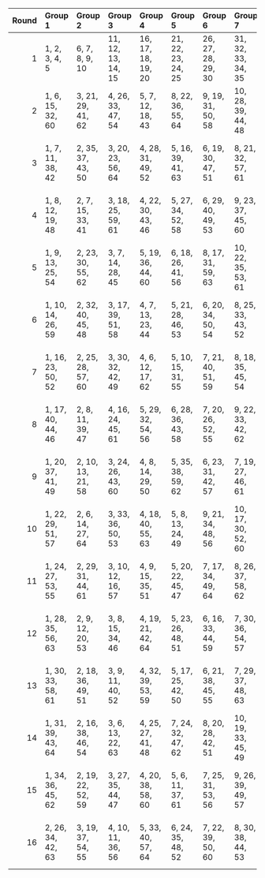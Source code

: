 |   Round | Group 1           | Group 2           | Group 3            | Group 4            | Group 5            | Group 6            | Group 7            | Group 8            | Group 9            | Group 10           | Group 11           | Group 12           | Group 13       |
|--------:|:------------------|:------------------|:-------------------|:-------------------|:-------------------|:-------------------|:-------------------|:-------------------|:-------------------|:-------------------|:-------------------|:-------------------|:---------------|
|       1 | 1, 2, 3, 4, 5     | 6, 7, 8, 9, 10    | 11, 12, 13, 14, 15 | 16, 17, 18, 19, 20 | 21, 22, 23, 24, 25 | 26, 27, 28, 29, 30 | 31, 32, 33, 34, 35 | 36, 37, 38, 39, 40 | 41, 46, 51, 55, 60 | 42, 47, 52, 56, 61 | 43, 48, 53, 57, 62 | 44, 49, 54, 58, 63 | 45, 50, 59, 64 |
|       2 | 1, 6, 15, 32, 60  | 3, 21, 29, 41, 62 | 4, 26, 33, 47, 54  | 5, 7, 12, 18, 43   | 8, 22, 36, 55, 64  | 9, 19, 31, 50, 58  | 10, 28, 39, 44, 48 | 11, 23, 27, 49, 59 | 13, 34, 38, 51, 61 | 14, 16, 37, 42, 53 | 20, 25, 30, 35, 40 | 45, 46, 52, 57, 63 | 2, 17, 24, 56  |
|       3 | 1, 7, 11, 38, 42  | 2, 35, 37, 43, 50 | 3, 20, 23, 56, 64  | 4, 28, 31, 49, 52  | 5, 16, 39, 41, 63  | 6, 19, 30, 47, 51  | 8, 21, 32, 57, 61  | 9, 24, 36, 46, 59  | 10, 27, 40, 54, 62 | 13, 17, 26, 45, 53 | 14, 25, 34, 44, 55 | 15, 18, 22, 48, 58 | 12, 29, 33, 60 |
|       4 | 1, 8, 12, 19, 48  | 2, 7, 15, 33, 41  | 3, 18, 25, 59, 61  | 4, 22, 30, 43, 46  | 5, 27, 34, 52, 58  | 6, 29, 40, 49, 53  | 9, 23, 37, 45, 60  | 11, 24, 28, 54, 64 | 13, 35, 39, 42, 55 | 14, 17, 38, 47, 57 | 16, 21, 26, 31, 36 | 44, 50, 51, 56, 62 | 10, 20, 32, 63 |
|       5 | 1, 9, 13, 25, 54  | 2, 23, 30, 55, 62 | 3, 7, 14, 28, 45   | 5, 19, 36, 44, 60  | 6, 18, 26, 41, 56  | 8, 17, 31, 59, 63  | 10, 22, 35, 53, 61 | 11, 16, 32, 43, 51 | 12, 24, 40, 42, 58 | 15, 29, 38, 52, 64 | 20, 21, 27, 33, 39 | 46, 47, 48, 49, 50 | 4, 34, 37, 57  |
|       6 | 1, 10, 14, 26, 59 | 2, 32, 40, 45, 48 | 3, 17, 39, 51, 58  | 4, 7, 13, 23, 44   | 5, 21, 28, 46, 53  | 6, 20, 34, 50, 54  | 8, 25, 33, 43, 52  | 9, 16, 29, 47, 55  | 11, 19, 35, 41, 57 | 12, 22, 38, 49, 56 | 18, 24, 30, 31, 37 | 60, 61, 62, 63, 64 | 15, 27, 36, 42 |
|       7 | 1, 16, 23, 50, 52 | 2, 25, 28, 57, 60 | 3, 30, 32, 42, 49  | 4, 6, 12, 17, 62   | 5, 10, 15, 31, 55  | 7, 21, 40, 51, 59  | 8, 18, 35, 45, 54  | 9, 27, 38, 43, 63  | 13, 33, 37, 46, 56 | 14, 20, 36, 48, 61 | 19, 24, 29, 34, 39 | 41, 47, 53, 58, 64 | 11, 22, 26, 44 |
|       8 | 1, 17, 40, 44, 46 | 2, 8, 11, 39, 47  | 4, 16, 24, 45, 61  | 5, 29, 32, 54, 56  | 6, 28, 36, 43, 58  | 7, 20, 26, 52, 55  | 9, 22, 33, 42, 62  | 10, 25, 37, 51, 64 | 12, 30, 34, 41, 59 | 13, 18, 27, 50, 57 | 14, 21, 35, 49, 60 | 15, 19, 23, 53, 63 | 3, 31, 38, 48  |
|       9 | 1, 20, 37, 41, 49 | 2, 10, 13, 21, 58 | 3, 24, 26, 43, 60  | 4, 8, 14, 29, 50   | 5, 35, 38, 59, 62  | 6, 23, 31, 42, 57  | 7, 19, 27, 46, 61  | 9, 18, 32, 44, 64  | 11, 17, 33, 48, 55 | 12, 25, 36, 47, 63 | 15, 30, 39, 45, 56 | 16, 22, 28, 34, 40 | 51, 52, 53, 54 |
|      10 | 1, 22, 29, 51, 57 | 2, 6, 14, 27, 64  | 3, 33, 36, 50, 53  | 4, 18, 40, 55, 63  | 5, 8, 13, 24, 49   | 9, 21, 34, 48, 56  | 10, 17, 30, 52, 60 | 11, 20, 31, 46, 62 | 12, 23, 39, 54, 61 | 15, 28, 37, 47, 59 | 19, 25, 26, 32, 38 | 41, 42, 43, 44, 45 | 7, 16, 35, 58  |
|      11 | 1, 24, 27, 53, 55 | 2, 29, 31, 44, 61 | 3, 10, 12, 16, 57  | 4, 9, 15, 35, 51   | 5, 20, 22, 45, 47  | 7, 17, 34, 49, 64  | 8, 26, 37, 58, 62  | 11, 21, 30, 50, 63 | 13, 32, 36, 41, 52 | 14, 19, 40, 43, 56 | 18, 23, 28, 33, 38 | 42, 48, 54, 59, 60 | 6, 25, 39, 46  |
|      12 | 1, 28, 35, 56, 63 | 2, 9, 12, 20, 53  | 3, 8, 15, 34, 46   | 4, 19, 21, 42, 64  | 5, 23, 26, 48, 51  | 6, 16, 33, 44, 59  | 7, 30, 36, 54, 57  | 10, 24, 38, 41, 50 | 11, 25, 29, 45, 58 | 13, 31, 40, 47, 60 | 14, 18, 39, 52, 62 | 17, 22, 27, 32, 37 | 43, 49, 55, 61 |
|      13 | 1, 30, 33, 58, 61 | 2, 18, 36, 49, 51 | 3, 9, 11, 40, 52   | 4, 32, 39, 53, 59  | 5, 17, 25, 42, 50  | 6, 21, 38, 45, 55  | 7, 29, 37, 48, 63  | 8, 16, 27, 56, 60  | 10, 23, 34, 43, 47 | 12, 26, 35, 46, 64 | 14, 22, 31, 41, 54 | 15, 20, 24, 44, 57 | 13, 19, 28, 62 |
|      14 | 1, 31, 39, 43, 64 | 2, 16, 38, 46, 54 | 3, 6, 13, 22, 63   | 4, 25, 27, 41, 48  | 7, 24, 32, 47, 62  | 8, 20, 28, 42, 51  | 10, 19, 33, 45, 49 | 11, 18, 34, 53, 60 | 12, 21, 37, 44, 52 | 15, 26, 40, 50, 61 | 17, 23, 29, 35, 36 | 55, 56, 57, 58, 59 | 5, 9, 14, 30   |
|      15 | 1, 34, 36, 45, 62 | 2, 19, 22, 52, 59 | 3, 27, 35, 44, 47  | 4, 20, 38, 58, 60  | 5, 6, 11, 37, 61   | 7, 25, 31, 53, 56  | 9, 26, 39, 49, 57  | 10, 18, 29, 42, 46 | 12, 28, 32, 50, 55 | 13, 16, 30, 48, 64 | 14, 24, 33, 51, 63 | 15, 17, 21, 43, 54 | 8, 23, 40, 41  |
|      16 | 2, 26, 34, 42, 63 | 3, 19, 37, 54, 55 | 4, 10, 11, 36, 56  | 5, 33, 40, 57, 64  | 6, 24, 35, 48, 52  | 7, 22, 39, 50, 60  | 8, 30, 38, 44, 53  | 9, 17, 28, 41, 61  | 12, 27, 31, 45, 51 | 13, 20, 29, 43, 59 | 14, 23, 32, 46, 58 | 15, 16, 25, 49, 62 | 1, 18, 21, 47  |